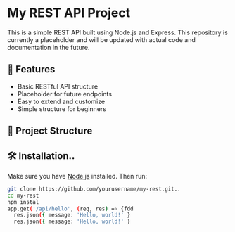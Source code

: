 # My REST API Project

This is a simple REST API built using Node.js and Express. This repository is currently a placeholder and will be updated with actual code and documentation in the future.

## 🚀 Features

- Basic RESTful API structure
- Placeholder for future endpoints
- Easy to extend and customize
- Simple structure for beginners

## 📁 Project Structure


## 🛠️ Installation..

Make sure you have [Node.js](https://nodejs.org/) installed. Then run:

```bash
git clone https://github.com/yourusername/my-rest.git..
cd my-rest
npm instal
app.get('/api/hello', (req, res) => {fdd
  res.json({ message: 'Hello, world!' }
  res.json({ message: 'Hello, world!' }



